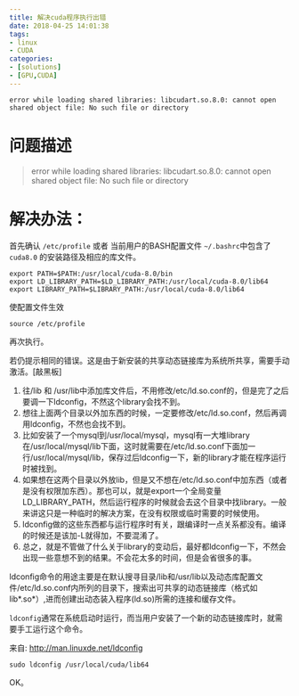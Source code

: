 ```yaml
---
title: 解决cuda程序执行出错
date: 2018-04-25 14:01:38
tags:
- linux
- CUDA
categories:
- [solutions]
- [GPU,CUDA]
---
```


`error while loading shared libraries: libcudart.so.8.0: cannot open shared object file: No such file or directory`
<!-- more -->


# 问题描述

> error while loading shared libraries: libcudart.so.8.0: cannot open shared object file: No such file or directory

# 解决办法：

首先确认 `/etc/profile` 或者 当前用户的BASH配置文件 `~/.bashrc`中包含了 `cuda8.0` 的安装路径及相应的库文件。

```
export PATH=$PATH:/usr/local/cuda-8.0/bin
export LD_LIBRARY_PATH=$LD_LIBRARY_PATH:/usr/local/cuda-8.0/lib64
export LIBRARY_PATH=$LIBRARY_PATH:/usr/local/cuda-8.0/lib64
```
使配置文件生效
```
source /etc/profile
```
再次执行。

若仍提示相同的错误。这是由于新安装的共享动态链接库为系统所共享，需要手动激活。[敲黑板]

1. 往/lib 和 /usr/lib中添加库文件后，不用修改/etc/ld.so.conf的，但是完了之后要调一下ldconfig，不然这个library会找不到。 
2. 想往上面两个目录以外加东西的时候，一定要修改/etc/ld.so.conf，然后再调用ldconfig，不然也会找不到。 
3. 比如安装了一个mysql到/usr/local/mysql，mysql有一大堆library在/usr/local/mysql/lib下面，这时就需要在/etc/ld.so.conf下面加一行/usr/local/mysql/lib，保存过后ldconfig一下，新的library才能在程序运行时被找到。 
4. 如果想在这两个目录以外放lib，但是又不想在/etc/ld.so.conf中加东西（或者是没有权限加东西）。那也可以，就是export一个全局变量LD_LIBRARY_PATH，然后运行程序的时候就会去这个目录中找library。一般来讲这只是一种临时的解决方案，在没有权限或临时需要的时候使用。 
5. ldconfig做的这些东西都与运行程序时有关，跟编译时一点关系都没有。编译的时候还是该加-L就得加，不要混淆了。 
6. 总之，就是不管做了什么关于library的变动后，最好都ldconfig一下，不然会出现一些意想不到的结果。不会花太多的时间，但是会省很多的事。


ldconfig命令的用途主要是在默认搜寻目录/lib和/usr/lib以及动态库配置文件/etc/ld.so.conf内所列的目录下，搜索出可共享的动态链接库（格式如lib*.so*）,进而创建出动态装入程序(ld.so)所需的连接和缓存文件。

`ldconfig`通常在系统启动时运行，而当用户安装了一个新的动态链接库时，就需要手工运行这个命令。

来自: <http://man.linuxde.net/ldconfig>
```
sudo ldconfig /usr/local/cuda/lib64
```

OK。